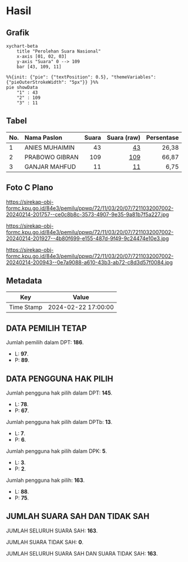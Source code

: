 # Hasil

## Grafik

```mermaid
xychart-beta
    title "Perolehan Suara Nasional"
    x-axis [01, 02, 03]
    y-axis "Suara" 0 --> 109
    bar [43, 109, 11]
```

```mermaid
%%{init: {"pie": {"textPosition": 0.5}, "themeVariables": {"pieOuterStrokeWidth": "5px"}} }%%
pie showData
    "1" : 43
    "2" : 109
    "3" : 11
```

## Tabel

| No. | Nama Paslon    | Suara | Suara (raw) | Persentase |
|:--- |:-------------- | -----:| -----------:| ----------:|
| 1   | ANIES MUHAIMIN | 43    | [43][p-1]   | 26,38      |
| 2   | PRABOWO GIBRAN | 109   | [109][p-2]  | 66,87      |
| 3   | GANJAR MAHFUD  | 11    | [11][p-3]   | 6,75       |


[p-1]: https://github.com/gigit-pemilu/pemilu-2024/blob/main/pilpres/hitung-suara/sub/72-sulawesi-tengah/sub/11-banggai-laut/sub/03-bokan-kepulauan/sub/2007-nggasuang/sub/002-tps/sub/paslon-1.txt
[p-2]: https://github.com/gigit-pemilu/pemilu-2024/blob/main/pilpres/hitung-suara/sub/72-sulawesi-tengah/sub/11-banggai-laut/sub/03-bokan-kepulauan/sub/2007-nggasuang/sub/002-tps/sub/paslon-2.txt
[p-3]: https://github.com/gigit-pemilu/pemilu-2024/blob/main/pilpres/hitung-suara/sub/72-sulawesi-tengah/sub/11-banggai-laut/sub/03-bokan-kepulauan/sub/2007-nggasuang/sub/002-tps/sub/paslon-3.txt

## Foto C Plano

https://sirekap-obj-formc.kpu.go.id/84e3/pemilu/ppwp/72/11/03/20/07/7211032007002-20240214-201757--ce0c8b8c-3573-4907-9e35-9a81b7f5a227.jpg

https://sirekap-obj-formc.kpu.go.id/84e3/pemilu/ppwp/72/11/03/20/07/7211032007002-20240214-201927--4b80f699-e155-487d-9f49-9c24474e10e3.jpg

https://sirekap-obj-formc.kpu.go.id/84e3/pemilu/ppwp/72/11/03/20/07/7211032007002-20240214-200943--0e7a9088-a610-43b3-ab72-c8d3d57f0084.jpg


## Metadata

| Key        | Value               |
| ---------- | ------------------- |
| Time Stamp | 2024-02-22 17:00:00 |


## DATA PEMILIH TETAP

Jumlah pemilih dalam DPT: **186**.
 * L: **97**.
 * P: **89**.

## DATA PENGGUNA HAK PILIH

Jumlah pengguna hak pilih dalam DPT: **145**.
 * L: **78**.
 * P: **67**.

Jumlah pengguna hak pilih dalam DPTb: **13**.
 * L: **7**.
 * P: **6**.

Jumlah pengguna hak pilih dalam DPK: **5**.
 * L: **3**.
 * P: **2**.

Jumlah pengguna hak pilih: **163**.
 * L: **88**.
 * P: **75**.

## JUMLAH SUARA SAH DAN TIDAK SAH

JUMLAH SELURUH SUARA SAH: **163**.

JUMLAH SUARA TIDAK SAH: **0**.

JUMLAH SELURUH SUARA SAH DAN SUARA TIDAK SAH: **163**.


